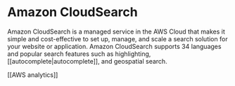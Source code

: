 # Amazon CloudSearch
Amazon CloudSearch is a managed service in the AWS Cloud that makes it simple and cost-effective
to set up, manage, and scale a search solution for your website or application. Amazon CloudSearch supports 34 languages and popular search features such as highlighting, [[autocomplete|autocomplete]], and geospatial
search.


[[AWS analytics]]